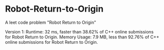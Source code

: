 # Robot-Return-to-Origin
A leet code problem "Robot Return to Origin"

Version 1:
Runtime: 32 ms, faster than 38.62% of C++ online submissions for Robot Return to Origin.
Memory Usage: 7.9 MB, less than 92.76% of C++ online submissions for Robot Return to Origin.
